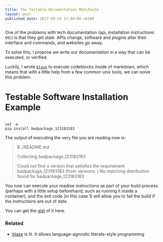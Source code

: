```yaml
---
title: The Testable Documentation Manifesto
layout: post
published_date: 2017-09-24 11:00:00 +0100
---
```


One of the problems with tech documentation (api, installation instructions etc) is that they get stale. APIs change, software and plugins alter their interface and commands, and websites go away.

To solve this, I propose we write our documentation in a way that can be executed, or verified.

Luckily, I wrote [`blaze`](https://gist.github.com/0atman/5ea526a3ae26409da50dd7697eb700e8) to execute codeblocks inside of markdown, which means that with a little help from a few common unix tools, we can solve this problem.


# Testable Software Installation Example


```shell

set -e
pip install badpackage_123183183
```

The output of executing the very file you are reading now is:

> $ ./README.md
>
> Collecting badpackage_123183183
>
>   Could not find a version that satisfies the requirement badpackage_123183183 (from versions: )
> No matching distribution found for badpackage_123183183

You now can execute your readme instructions as part of your build process (perhaps with a little setup beforehand, such as running it inside a container), and the exit code (in this case 1) will allow you to fail the build if the instructions are out of date.

You can get the [gist](https://gist.github.com/0atman/242cf9d6d99f2fbeb182a090213cf74a) of it here.

### Related
 - [blaze](https://blaze.oat.sh)  is lit. It allows language-agnostic literate-style programming
